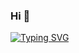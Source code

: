 ### Hi  👋
[![Typing SVG](https://readme-typing-svg.herokuapp.com?font=Fira+Code&pause=1000&width=435&lines=Full-Fledged+Developer)](https://git.io/typing-svg)
<!--
**Shailobaf/Shailobaf** is a ✨ _special_ ✨ repository because its `README.md` (this file) appears on your GitHub profile.

Here are some ideas to get you started:

- 🔭 I’m currently working on ...
- 🌱 I’m currently learning ...
- 👯 I’m looking to collaborate on ...
- 🤔 I’m looking for help with ...
- 💬 Ask me about ...
- 📫 How to reach me: ...
- 😄 Pronouns: ...
- ⚡ Fun fact: ...
-->
